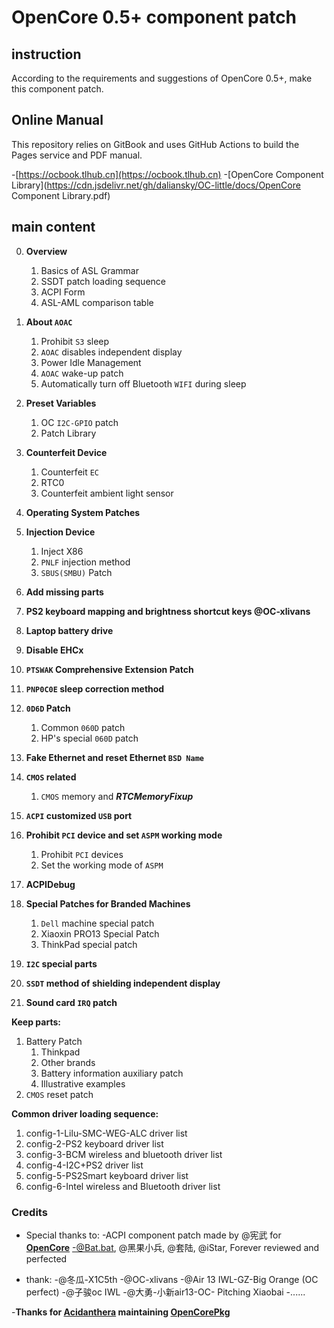# OpenCore 0.5+ component patch

## instruction

According to the requirements and suggestions of OpenCore 0.5+, make this component patch.

## Online Manual

This repository relies on GitBook and uses GitHub Actions to build the Pages service and PDF manual.

-[https://ocbook.tlhub.cn](https://ocbook.tlhub.cn)
-[OpenCore Component Library](https://cdn.jsdelivr.net/gh/daliansky/OC-little/docs/OpenCore Component Library.pdf)

## main content

0. **Overview**

   1. Basics of ASL Grammar
   2. SSDT patch loading sequence
   3. ACPI Form
   4. ASL-AML comparison table

1. **About `AOAC`**

   1. Prohibit `S3` sleep
   2. `AOAC` disables independent display
   3. Power Idle Management
   4. `AOAC` wake-up patch
   5. Automatically turn off Bluetooth `WIFI` during sleep

2. **Preset Variables**

   1. OC `I2C-GPIO` patch
   2. Patch Library

3. **Counterfeit Device**

   1. Counterfeit `EC`
   2. RTC0
   3. Counterfeit ambient light sensor

4. **Operating System Patches**

5. **Injection Device**

   1. Inject X86
   2. `PNLF` injection method
   3. `SBUS(SMBU)` Patch

6. **Add missing parts**

7. **PS2 keyboard mapping and brightness shortcut keys @OC-xlivans**

8. **Laptop battery drive**

9. **Disable EHCx**

10. **`PTSWAK` Comprehensive Extension Patch**

11. **`PNP0C0E` sleep correction method**

12. **`0D6D` Patch**

    1. Common `060D` patch
    2. HP's special `060D` patch

13. **Fake Ethernet and reset Ethernet `BSD Name`**

14. **`CMOS` related**

    1. `CMOS` memory and ***RTCMemoryFixup***

15. **`ACPI` customized `USB` port**

16. **Prohibit `PCI` device and set `ASPM` working mode**

    1. Prohibit `PCI` devices
    2. Set the working mode of `ASPM`

17. **ACPIDebug**

18. **Special Patches for Branded Machines**

    1. `Dell` machine special patch
    2. Xiaoxin PRO13 Special Patch
    3. ThinkPad special patch

19. **`I2C` special parts**

20. **`SSDT` method of shielding independent display**

21. **Sound card `IRQ` patch**

**Keep parts:**

   1. Battery Patch
      1. Thinkpad
      2. Other brands
      3. Battery information auxiliary patch
      4. Illustrative examples
   2. `CMOS` reset patch

**Common driver loading sequence:**

   1. config-1-Lilu-SMC-WEG-ALC driver list
   2. config-2-PS2 keyboard driver list
   3. config-3-BCM wireless and bluetooth driver list
   4. config-4-I2C+PS2 driver list
   5. config-5-PS2Smart keyboard driver list
   6. config-6-Intel wireless and Bluetooth driver list

### Credits

- Special thanks to:
  -ACPI component patch made by @宪武 for **[OpenCore](https://github.com/acidanthera/OpenCorePkg)**
  -@Bat.bat, @黑果小兵, @套陆, @iStar, Forever reviewed and perfected

- thank:
  -@冬瓜-X1C5th
  -@OC-xlivans
  -@Air 13 IWL-GZ-Big Orange (OC perfect)
  -@子骏oc IWL
  -@大勇-小新air13-OC- Pitching Xiaobai
  -......

-**Thanks for [Acidanthera](https://github.com/acidanthera) maintaining [OpenCorePkg](https://github.com/acidanthera/OpenCorePkg)**